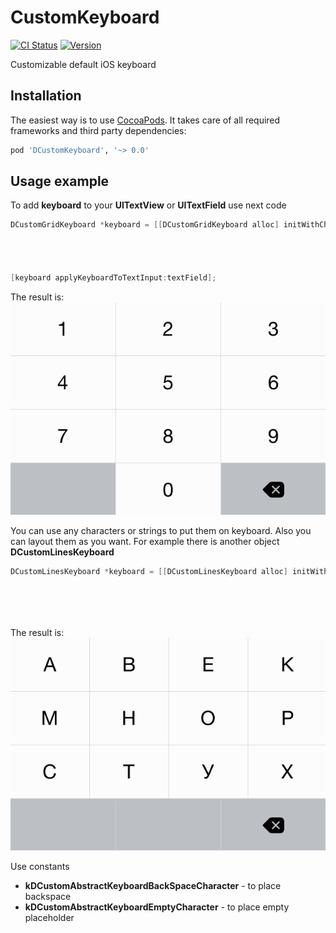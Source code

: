 CustomKeyboard
==============
[![CI Status](http://img.shields.io/travis/diniska/CustomKeyboard.svg?style=flat)](https://travis-ci.org/diniska/CustomKeyboard)
[![Version](https://img.shields.io/cocoapods/v/DCustomKeyboard.svg?style=flat)](http://cocoadocs.org/docsets/DCustomKeyboard)

Customizable default iOS keyboard


## Installation
The easiest way is to use [CocoaPods](http://cocoapods.org). It takes care of all required frameworks and third party dependencies:
```ruby
pod 'DCustomKeyboard', '~> 0.0'
```

## Usage example

To add **keyboard** to your **UITextView** or **UITextField** use next code
```objective-c
DCustomGridKeyboard *keyboard = [[DCustomGridKeyboard alloc] initWithCharacters:@[
                                                                                 @[@"1", @"2", @"3"],
                                                                                 @[@"4", @"5", @"6"],
                                                                                 @[@"7", @"8", @"9"],
                                                                                 @[kDCustomAbstractKeyboardEmptyCharacter, @"0", kDCustomAbstractKeyboardBackSpaceCharacter]]];
[keyboard applyKeyboardToTextInput:textField];
```

The result is:
![image alt][1]


You can use any characters or strings to put them on keyboard. Also you can layout them as you want. For example there is another object **DCustomLinesKeyboard**
```objective-c
DCustomLinesKeyboard *keyboard = [[DCustomLinesKeyboard alloc] initWithCharactersLines:@[
                                                                                   @[@"А", @"В", @"Е", @"К"],
                                                                                   @[@"М", @"Н", @"О", @"Р"],
                                                                                   @[@"С", @"Т", @"У", @"Х"],
                                                                                   @[kDCustomAbstractKeyboardEmptyCharacter, kDCustomAbstractKeyboardEmptyCharacter, kDCustomAbstractKeyboardBackSpaceCharacter]]];
```

The result is:
![image alt][2]

Use constants 

 - **kDCustomAbstractKeyboardBackSpaceCharacter** - to place backspace
 - **kDCustomAbstractKeyboardEmptyCharacter** - to place empty placeholder


  [1]: https://raw.githubusercontent.com/diniska/CustomKeyboard/master/Examples/numbers_grid_keyboard_example.png
  [2]: https://raw.githubusercontent.com/diniska/CustomKeyboard/master/Examples/characters_grid_keyboard_example.png
